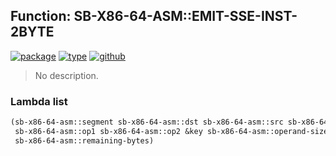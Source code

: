 ## Function: SB-X86-64-ASM::EMIT-SSE-INST-2BYTE
[![package](https://img.shields.io/badge/Package-SB--X86--64--ASM-5f9ea0.svg?style=social&colorA=999999)](../) [![type](https://img.shields.io/badge/Type-Function-5f9ea0.svg?style=social&colorA=999999)](../#function) [![github](https://img.shields.io/badge/GitHub-View_the_source-5f9ea0.svg?style=social&colorA=999999&logo=github)](https://github.com/sbcl/sbcl/blob/master/src/compiler/x86-64/insts.lisp/) 

> No description.

### Lambda list
```cl
(sb-x86-64-asm::segment sb-x86-64-asm::dst sb-x86-64-asm::src sb-x86-64-asm::prefix
 sb-x86-64-asm::op1 sb-x86-64-asm::op2 &key sb-x86-64-asm::operand-size
 sb-x86-64-asm::remaining-bytes)
```
